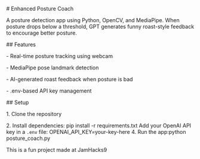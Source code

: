 \# Enhanced Posture Coach



A posture detection app using Python, OpenCV, and MediaPipe. When posture drops below a threshold, GPT generates funny roast-style feedback to encourage better posture.



\## Features



\- Real-time posture tracking using webcam

\- MediaPipe pose landmark detection

\- AI-generated roast feedback when posture is bad

\- .env-based API key management



\## Setup



1\. Clone the repository

2\. Install dependencies:
pip install -r requirements.txt
Add your OpenAI API key in a `.env` file: OPENAI\_API\_KEY=your-key-here
4. Run the app:python posture\_coach.py

This is a fun project made at JamHacks9


